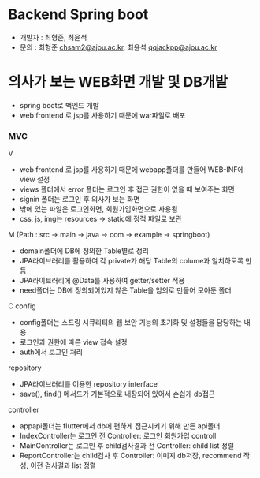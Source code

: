 # Backend Spring boot
* 개발자 : 최형준, 최윤셕
* 문의 : 최형준 chsam2@ajou.ac.kr, 최윤석 qqjackpp@ajou.ac.kr

# 의사가 보는 WEB화면 개발 및 DB개발
* spring boot로 백엔드 개발
* web frontend 로 jsp를 사용하기 때문에 war파일로 배포

### MVC
V
* web frontend 로 jsp를 사용하기 때문에 webapp폴더를 만들어 WEB-INF에 view 설정
* views 폴더에서 error 폴더는 로그인 후 접근 권한이 없을 때 보여주는 화면
* signin 폴더는 로그인 후 의사가 보는 화면
* 밖에 있는 파일은 로그인화면, 회원가입화면으로 사용됨
* css, js, img는 resources -> static에 정적 파일로 보관

M (Path : src -> main -> java -> com -> example -> springboot)
* domain폴더에 DB에 정의한 Table별로 정리
* JPA라이브러리를 활용하여 각 private가 해당 Table의 colume과 일치하도록 만듬
* JPA라이브러리에 @Data를 사용하여 getter/setter 적용
* need폴더는 DB에 정의되어있지 않은 Table을 임의로 만들어 모아둔 폴더

C
config
* config폴더는 스프링 시큐리티의 웹 보안 기능의 초기화 및 설정들을 담당하는 내용
* 로그인과 권한에 따른 view 접속 설정
* auth에서 로그인 처리

repository
* JPA라이브러리를 이용한 repository interface
* save(), find() 메서드가 기본적으로 내장되어 있어서 손쉽게 db접근

controller
* appapi폴더는 flutter에서 db에 편하게 접근시키기 위해 만든 api폴더
* IndexController는 로그인 전 Controller: 로그인 회원가입 controll
* MainController는 로그인 후 child검사결과 전 Controller: child list 정렬
* ReportController는 child검사 후 Controller: 이미지 db저장, recommend 작성, 이전 검사결과 list 정렬

